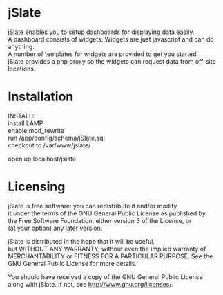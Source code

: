 # jSlate

jSlate enables you to setup dashboards for displaying data easily.  
A dashboard consists of widgets. Widgets are just javascript and can do anything.  
A number of templates for widgets are provided to get you started.  
jSlate provides a php proxy so the widgets can request data from off-site locations.

# Installation

INSTALL:  
install LAMP  
enable mod_rewrite  
run /app/config/schema/jSlate.sql  
checkout to /var/www/jslate/  

open up localhost/jslate

# Licensing

jSlate is free software: you can redistribute it and/or modify  
it under the terms of the GNU General Public License as published by  
the Free Software Foundation, either version 3 of the License, or  
(at your option) any later version.  

jSlate is distributed in the hope that it will be useful,  
but WITHOUT ANY WARRANTY; without even the implied warranty of  
MERCHANTABILITY or FITNESS FOR A PARTICULAR PURPOSE.  See the  
GNU General Public License for more details.  

You should have received a copy of the GNU General Public License  
along with jSlate.  If not, see <http://www.gnu.org/licenses/>.